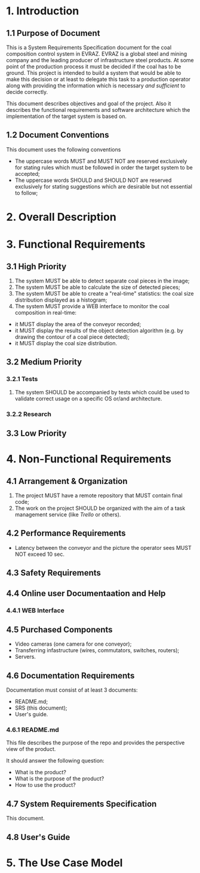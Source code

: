 # 1. Introduction

## 1.1 Purpose of Document

This is a System Requirements Specification document for the coal composition control system in EVRAZ. EVRAZ is a global steel
and mining company and the leading producer of infrastructure steel products. At some point of the production process it must be
decided if the coal has to be ground. This project is intended to build a system that would be able to make this decision or at
least to delegate this task to a production operator along with providing the information which is necessary _and
sufficient_ to decide correctly.

This document describes objectives and goal of the project. Also it describes the functional requirements
 and software architecture which the implementation of the target system is based on.

## 1.2 Document Conventions

This document uses the following conventions

- The uppercase words MUST and MUST NOT are reserved exclusively for stating rules which must be followed in order the target
system to be accepted;
- The uppercase words SHOULD and SHOULD NOT are reserved exclusively for stating suggestions which are desirable but not essential
to follow;

# 2. Overall Description

# 3. Functional Requirements

## 3.1 High Priority

1. The system MUST be able to detect separate coal pieces in the image;
2. The system MUST be able to calculate the size of detected pieces;
3. The system MUST be able to create a "real-time" statistics: the coal size distribution displayed as a histogram;
4. The system MUST provide a WEB interface to monitor the coal composition in real-time:
 - it MUST display the area of the conveyor recorded;
 - it MUST display the results of the object detection algorithm (e.g. by drawing the contour of a coal piece detected);
 - it MUST display the coal size distribution.

## 3.2 Medium Priority

### 3.2.1 Tests

1. The system SHOULD be accompanied by tests which could be used to validate correct usage on a specific
OS or/and architecture.

### 3.2.2 Research

## 3.3 Low Priority

# 4. Non-Functional Requirements

## 4.1 Arrangement & Organization

1. The project MUST have a remote repository that MUST contain final code;
2. The work on the project SHOULD be organized with the aim of a task management service (like _Trello_ or others).

## 4.2 Performance Requirements

- Latency between the conveyor and the picture the operator sees MUST NOT exceed 10 sec.

## 4.3 Safety Requirements

## 4.4 Online user Documentaation and Help

### 4.4.1 WEB Interface

## 4.5 Purchased Components

- Video cameras (one camera for one conveyor);
- Transferring infastructure (wires, commutators, switches, routers);
- Servers.

## 4.6 Documentation Requirements

Documentation must consist of at least 3 documents:

- README.md;
- SRS (this document);
- User's guide.

### 4.6.1 README.md

This file describes the purpose of the repo and provides the perspective view of the product.

It should answer the following question:

- What is the product?
- What is the purpose of the product?
- How to use the product?

## 4.7 System Requirements Specification

This document.

## 4.8 User's Guide

# 5. The Use Case Model
